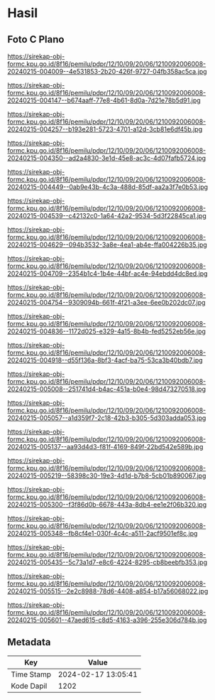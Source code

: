 # Hasil

## Foto C Plano

https://sirekap-obj-formc.kpu.go.id/8f16/pemilu/pdpr/12/10/09/20/06/1210092006008-20240215-004009--4e531853-2b20-426f-9727-04fb358ac5ca.jpg

https://sirekap-obj-formc.kpu.go.id/8f16/pemilu/pdpr/12/10/09/20/06/1210092006008-20240215-004147--b674aaff-77e8-4b61-8d0a-7d21e78b5d91.jpg

https://sirekap-obj-formc.kpu.go.id/8f16/pemilu/pdpr/12/10/09/20/06/1210092006008-20240215-004257--b193e281-5723-4701-a12d-3cb81e6df45b.jpg

https://sirekap-obj-formc.kpu.go.id/8f16/pemilu/pdpr/12/10/09/20/06/1210092006008-20240215-004350--ad2a4830-3e1d-45e8-ac3c-4d07fafb5724.jpg

https://sirekap-obj-formc.kpu.go.id/8f16/pemilu/pdpr/12/10/09/20/06/1210092006008-20240215-004449--0ab9e43b-4c3a-488d-85df-aa2a3f7e0b53.jpg

https://sirekap-obj-formc.kpu.go.id/8f16/pemilu/pdpr/12/10/09/20/06/1210092006008-20240215-004539--c42132c0-1a64-42a2-9534-5d3f22845ca1.jpg

https://sirekap-obj-formc.kpu.go.id/8f16/pemilu/pdpr/12/10/09/20/06/1210092006008-20240215-004629--094b3532-3a8e-4ea1-ab4e-ffa004226b35.jpg

https://sirekap-obj-formc.kpu.go.id/8f16/pemilu/pdpr/12/10/09/20/06/1210092006008-20240215-004709--2354b1c4-1b4e-44bf-ac4e-94ebdd4dc8ed.jpg

https://sirekap-obj-formc.kpu.go.id/8f16/pemilu/pdpr/12/10/09/20/06/1210092006008-20240215-004754--9309094b-661f-4f21-a3ee-6ee0b202dc07.jpg

https://sirekap-obj-formc.kpu.go.id/8f16/pemilu/pdpr/12/10/09/20/06/1210092006008-20240215-004836--1172d025-e329-4a15-8b4b-fed5252eb56e.jpg

https://sirekap-obj-formc.kpu.go.id/8f16/pemilu/pdpr/12/10/09/20/06/1210092006008-20240215-004918--d55f136a-8bf3-4acf-ba75-53ca3b40bdb7.jpg

https://sirekap-obj-formc.kpu.go.id/8f16/pemilu/pdpr/12/10/09/20/06/1210092006008-20240215-005008--251741d4-b4ac-451a-b0e4-98d473270518.jpg

https://sirekap-obj-formc.kpu.go.id/8f16/pemilu/pdpr/12/10/09/20/06/1210092006008-20240215-005057--a1d359f7-2c18-42b3-b305-5d303adda053.jpg

https://sirekap-obj-formc.kpu.go.id/8f16/pemilu/pdpr/12/10/09/20/06/1210092006008-20240215-005137--aa93d4d3-f81f-4169-849f-22bd542e589b.jpg

https://sirekap-obj-formc.kpu.go.id/8f16/pemilu/pdpr/12/10/09/20/06/1210092006008-20240215-005219--58398c30-19e3-4d1d-b7b8-5cb01b890067.jpg

https://sirekap-obj-formc.kpu.go.id/8f16/pemilu/pdpr/12/10/09/20/06/1210092006008-20240215-005300--f3f86d0b-6678-443a-8db4-ee1e2f06b320.jpg

https://sirekap-obj-formc.kpu.go.id/8f16/pemilu/pdpr/12/10/09/20/06/1210092006008-20240215-005348--fb8cf4e1-030f-4c4c-a511-2acf9501ef8c.jpg

https://sirekap-obj-formc.kpu.go.id/8f16/pemilu/pdpr/12/10/09/20/06/1210092006008-20240215-005435--5c73a1d7-e8c6-4224-8295-cb8beebfb353.jpg

https://sirekap-obj-formc.kpu.go.id/8f16/pemilu/pdpr/12/10/09/20/06/1210092006008-20240215-005515--2e2c8988-78d6-4408-a854-b17a56068022.jpg

https://sirekap-obj-formc.kpu.go.id/8f16/pemilu/pdpr/12/10/09/20/06/1210092006008-20240215-005601--47aed615-c8d5-4163-a396-255e306d784b.jpg


## Metadata

| Key        | Value               |
| ---------- | ------------------- |
| Time Stamp | 2024-02-17 13:05:41 |
| Kode Dapil | 1202                |



